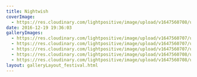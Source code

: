 ```yaml
---
title: Nightwish
coverImage:
  - https://res.cloudinary.com/lightpositive/image/upload/v1647560708/uploads/Nightwish/Nightwish02-koncert.jpg
date: 2016-12-19 19:36:03
galleryImages: 
  - https://res.cloudinary.com/lightpositive/image/upload/v1647560707/uploads/Nightwish/Nightwish04-koncert.jpg
  - https://res.cloudinary.com/lightpositive/image/upload/v1647560707/uploads/Nightwish/Nightwish05-koncert.jpg
  - https://res.cloudinary.com/lightpositive/image/upload/v1647560707/uploads/Nightwish/Nightwish03-koncert.jpg
  - https://res.cloudinary.com/lightpositive/image/upload/v1647560708/uploads/Nightwish/Nightwish01-koncert.jpg
  - https://res.cloudinary.com/lightpositive/image/upload/v1647560708/uploads/Nightwish/Nightwish02-koncert.jpg
layout: galleryLayout_festival.html
---
```

